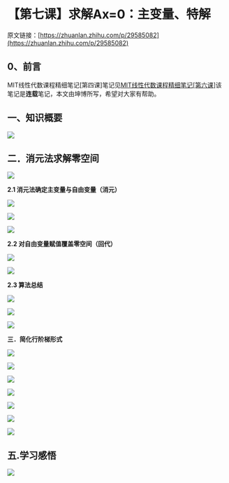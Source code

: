 # 【第七课】求解Ax=0：主变量、特解

原文链接：[https://zhuanlan.zhihu.com/p/29585082](https://zhuanlan.zhihu.com/p/29585082)

## **0、前言**

MIT线性代数课程精细笔记\[第四课\]笔记见[MIT线性代数课程精细笔记\[第六课\]](https://zhuanlan.zhihu.com/p/29410442)该笔记是**连载**笔记，本文由坤博所写，希望对大家有帮助。

## **一、知识概要**

![](v2-121432921c013ace30a4eccf20b6f550_hd.jpg)

## **二．消元法求解零空间**

![](v2-78544fcb5d3b763211c3ac2dbd76c9da_hd.jpg)

**2.1 消元法确定主变量与自由变量（消元）**

![](v2-0653bd4c7dd736db3b2fe203ddc74e08_hd.jpg)

![](v2-1cbfc0557bc8881cc78e008416063a74_hd.jpg)

![](v2-78a971610efba72f28bea4e44048c382_hd.jpg)

**2.2 对自由变量赋值覆盖零空间（回代）**

![](v2-8dcbb4f36c7f5a17bee0cc4304d102c7_hd.jpg)

![](v2-08b9b02faef5793a798901d9176258f5_hd.jpg)

**2.3 算法总结**

![](v2-0caf1a84d2b69c53383e081a39c965f8_hd.jpg)

![](v2-e0e0957aa7c8c4aad4e7254f96753756_hd.jpg)

![](v2-5686b91424d63a693c42d48896efeecb_hd.jpg)

**三．简化行阶梯形式**

![](v2-de5061b35734019f34e57971aea2f091_hd.jpg)

![](v2-306e1b8056e1dbc72a594c37abb5e877_hd.jpg)

![](v2-4ca2d6f7eb120429031b519b9ce5954d_hd.jpg)

![](v2-d2618e763a900a5c4867179a38e181ec_hd.jpg)

![](v2-91528659707a87e679d0cf7022f76234_hd.jpg)

![](v2-db526c64211e0d68fc07b2b63848456b_hd.jpg)

![](v2-130e26b27c01f83c010d89a29a648081_hd.jpg)

## **五.学习感悟**

![](v2-eb8fc7482429c5af2a9d5dfc5005b078_hd.jpg)


